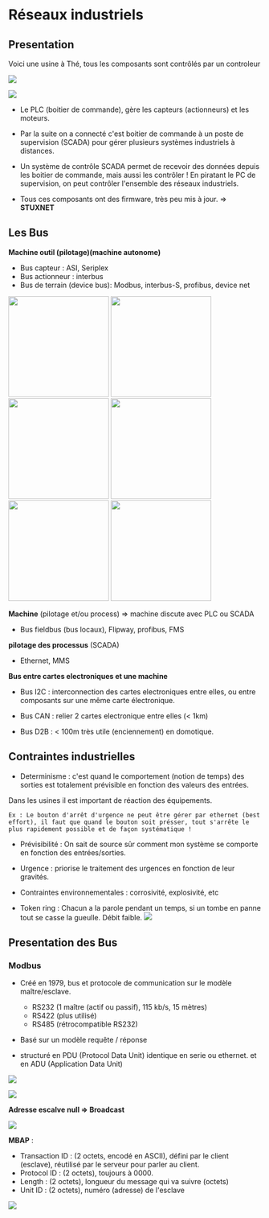 # Réseaux industriels

## Presentation

Voici une usine à Thé, tous les composants sont contrôlés par un controleur 

![](../images/usine_the.png)

![](../images/usine_the_2.png)

* Le PLC (boitier de commande), gère les capteurs (actionneurs) et les moteurs.

* Par la suite on a connecté c'est boitier de commande à un poste de supervision (SCADA) pour gérer plusieurs systèmes industriels à distances.

* Un système de contrôle SCADA permet de recevoir des données depuis les boitier de commande, mais aussi les contrôler ! En piratant le PC de supervision, on peut contrôler l'ensemble des réseaux industriels.

* Tous ces composants ont des firmware, très peu mis à jour. => __STUXNET__

## Les Bus

__Machine outil (pilotage)(machine autonome)__

* Bus capteur : ASI, Seriplex
* Bus actionneur : interbus
* Bus de terrain (device bus): Modbus, interbus-S, profibus, device net

<img src="../images/asi.jpg" width="200"/> <img src="../images/seriplex.gif" width="200"/> <img src="../images/interbus.png" width="200"/> <img src="../images/profibus.png" width="200"/>  <img src="../images/modbus.png" width="200"/>  <img src="../images/devicenet.jpg" width="200"/> 

__Machine__ (pilotage et/ou process) => machine discute avec PLC ou SCADA

* Bus fieldbus (bus locaux), Flipway, profibus, FMS

__pilotage des processus__ (SCADA)

* Ethernet, MMS


__Bus entre cartes electroniques et une machine__

* Bus I2C : interconnection des cartes electroniques entre elles, ou entre composants sur une même carte électronique.

* Bus CAN : relier 2 cartes electronique entre elles (< 1km)

* Bus D2B : < 100m très utile (enciennement) en domotique.

## Contraintes industrielles

* Determinisme : c'est quand le comportement (notion de temps) des sorties est totalement prévisible en fonction des valeurs des entrées.

Dans les usines il est important de réaction des équipements.
```
Ex : Le bouton d'arrêt d'urgence ne peut être gérer par ethernet (best effort), il faut que quand le bouton soit présser, tout s'arrête le plus rapidement possible et de façon systématique !
```

* Prévisibilité : On sait de source sûr comment mon système se comporte en fonction des entrées/sorties.

* Urgence : priorise le traitement des urgences en fonction de leur gravités.

* Contraintes environnementales : corrosivité, explosivité, etc

* Token ring : Chacun a la parole pendant un temps, si un tombe en panne tout se casse la gueulle. Débit faible.
![](../images/token_ring.png)

## Presentation des Bus
### Modbus

* Créé en 1979, bus et protocole de communication sur le modèle maître/esclave.
    - RS232 (1 maître (actif ou passif), 115 kb/s, 15 mètres)
    - RS422 (plus utilisé)
    - RS485 (rétrocompatible RS232)

* Basé sur un modèle requête / réponse
* structuré en PDU (Protocol Data Unit) identique en serie ou ethernet. et en ADU (Application Data Unit)

![](../images/modbus_PDU.png)

![](../images/modbus_ADU_serie.png)

__Adresse escalve null => Broadcast__

![](../images/modbus_ADU_ethernet.png)

__MBAP__ : 
- Transaction ID : (2 octets, encodé en ASCII), défini par le client (esclave), réutilisé par le serveur pour parler au client.
- Protocol ID : (2 octets), toujours à 0000.
- Length : (2 octets), longueur du message qui va suivre (octets)
- Unit ID : (2 octets), numéro (adresse) de l'esclave

![](../images/modbus_ADU_ethernet_2.png)